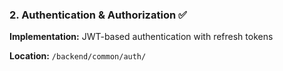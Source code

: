 ### 2. Authentication & Authorization ✅

**Implementation:** JWT-based authentication with refresh tokens

**Location:** `/backend/common/auth/`
